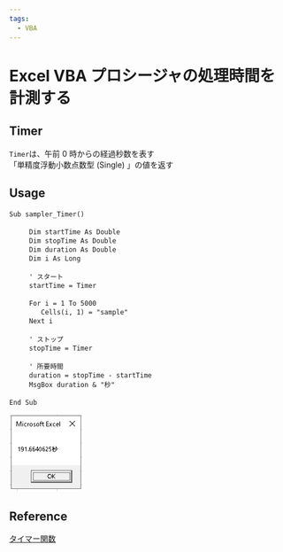 ```yaml
---
tags:
  - VBA
---
```


# Excel VBA プロシージャの処理時間を計測する

## Timer
`Timer`は、午前 0 時からの経過秒数を表す<br>
「単精度浮動小数点数型 (Single) 」の値を返す

## Usage

```VBScript
Sub sampler_Timer()

     Dim startTime As Double
     Dim stopTime As Double
     Dim duration As Double
     Dim i As Long

     ' スタート
     startTime = Timer

     For i = 1 To 5000
        Cells(i, 1) = "sample"
     Next i

     ' ストップ
     stopTime = Timer

     ' 所要時間
     duration = stopTime - startTime
     MsgBox duration & "秒"

End Sub
```
![timer](img/vba_timer.png)

## Reference
[タイマー関数](https://docs.microsoft.com/ja-jp/office/vba/language/reference/user-interface-help/timer-function)
